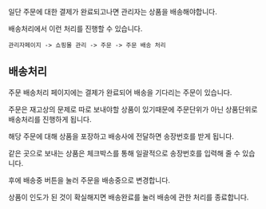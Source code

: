 일단 주문에 대한 결제가 완료되고나면 관리자는 상품을 배송해야합니다.

배송처리에서 이런 처리를 진행할 수 있습니다.

`관리자페이지 -> 쇼핑몰 관리 -> 주문 -> 주문 배송 처리`

## 배송처리

주문 배송처리 페이지에는 결제가 완료되어 배송을 기다리는 주문이 있습니다.

주문은 재고상의 문제로 따로 보내야할 상품이 있기때문에 주문단위가 아닌 상품단위로 배송처리를 진행하게 됩니다.

해당 주문에 대해 상품을 포장하고 배송사에 전달하면 송장번호를 받게 됩니다.

같은 곳으로 보내는 상품은 체크박스를 통해 일괄적으로 송장번호를 입력해 줄 수 있습니다.

후에 배송중 버튼을 눌러 주문을 배송중으로 변경합니다.

상품이 인도가 된 것이 확실해지면 배송완료를 눌러 배송에 관한 처리를 종료합니다.